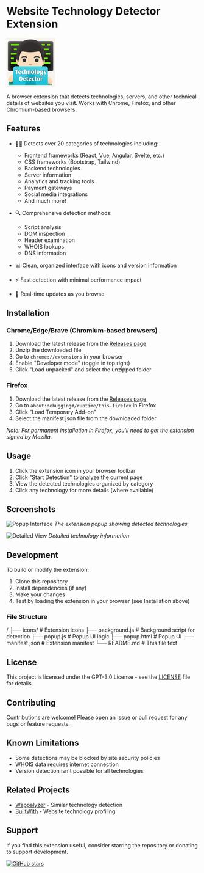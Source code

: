 # Website Technology Detector Extension

![Extension Icon](icons/icon-128.png)

A browser extension that detects technologies, servers, and other technical details of websites you visit. Works with Chrome, Firefox, and other Chromium-based browsers.

## Features

- 🕵️‍♂️ Detects over 20 categories of technologies including:
  - Frontend frameworks (React, Vue, Angular, Svelte, etc.)
  - CSS frameworks (Bootstrap, Tailwind)
  - Backend technologies
  - Server information
  - Analytics and tracking tools
  - Payment gateways
  - Social media integrations
  - And much more!

- 🔍 Comprehensive detection methods:
  - Script analysis
  - DOM inspection
  - Header examination
  - WHOIS lookups
  - DNS information

- 📊 Clean, organized interface with icons and version information
- ⚡ Fast detection with minimal performance impact
- 🔄 Real-time updates as you browse

## Installation

### Chrome/Edge/Brave (Chromium-based browsers)

1. Download the latest release from the [Releases page](https://github.com/r3dhulk/website-technology-detector/releases)
2. Unzip the downloaded file
3. Go to `chrome://extensions` in your browser
4. Enable "Developer mode" (toggle in top right)
5. Click "Load unpacked" and select the unzipped folder

### Firefox

1. Download the latest release from the [Releases page](https://github.com/r3dhulk/website-technology-detector/releases)
2. Go to `about:debugging#/runtime/this-firefox` in Firefox
3. Click "Load Temporary Add-on"
4. Select the manifest.json file from the downloaded folder

*Note: For permanent installation in Firefox, you'll need to get the extension signed by Mozilla.*

## Usage

1. Click the extension icon in your browser toolbar
2. Click "Start Detection" to analyze the current page
3. View the detected technologies organized by category
4. Click any technology for more details (where available)

## Screenshots

![Popup Interface](screenshots/popup.png)
*The extension popup showing detected technologies*

![Detailed View](screenshots/detailed.png)
*Detailed technology information*

## Development

To build or modify the extension:

1. Clone this repository
2. Install dependencies (if any)
3. Make your changes
4. Test by loading the extension in your browser (see Installation above)

### File Structure

/
├── icons/ # Extension icons
├── background.js # Background script for detection
├── popup.js # Popup UI logic
├── popup.html # Popup UI
├── manifest.json # Extension manifest
└── README.md # This file
text


## License

This project is licensed under the GPT-3.0 License - see the [LICENSE](LICENSE) file for details.

## Contributing

Contributions are welcome! Please open an issue or pull request for any bugs or feature requests.

## Known Limitations

- Some detections may be blocked by site security policies
- WHOIS data requires internet connection
- Version detection isn't possible for all technologies

## Related Projects

- [Wappalyzer](https://www.wappalyzer.com/) - Similar technology detection
- [BuiltWith](https://builtwith.com/) - Website technology profiling

## Support

If you find this extension useful, consider starring the repository or donating to support development.

[![GitHub stars](https://img.shields.io/github/stars/r3dhulk/website-technology-detector?style=social)](https://github.com/r3dhulk/website-technology-detector)